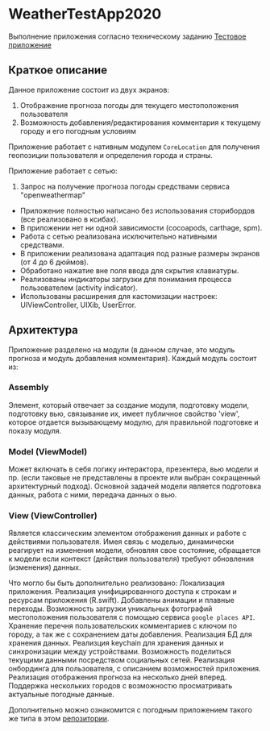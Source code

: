 # WeatherTestApp2020
Выполнение приложения согласно техническому заданию [Тестовое приложение](https://docs.google.com/document/d/1gQ_D5Ii6ntn9EB6MazAlK1pH-vscyQG3nqCMANPLRUs/edit)
## Краткое описание
Данное приложение состоит из двух экранов:
1. Отображение прогноза погоды для текущего местоположения пользователя
2. Возможность добавления/редактирования комментария к текущему городу и его погодным условиям

Приложение работает с нативным модулем `CoreLocation` для получения геопозиции пользователя и определения города и страны.

Приложение работает с сетью:
1. Запрос на получение прогноза погоды средствами сервиса "openweathermap"

* Приложение полностью написано без использования сторибордов (все реализовано в ксибах).
* В приложении нет ни одной зависимости (cocoapods, carthage, spm).
* Работа с сетью реализована исключительно нативными средствами.
* В приложении реализована адаптация под разные размеры экранов (от 4 до 6 дюймов). 
* Обработано нажатие вне поля ввода для скрытия клавиатуры. 
* Реализованы индикаторы загрузки для понимания процесса пользователем (activity indicator).
* Использованы расширения для кастомизации настроек: UIViewController, UIXib, UserError.

## Архитектура

Приложение разделено на модули (в данном случае, это модуль прогноза и модуль добавления комментария). Каждый модуль состоит из: 

### Assembly
Элемент, который отвечает за создание модуля, подготовку модели, подготовку вью, связывание их, имеет публичное свойство 'view', которое отдается вызывающему модулю, для правильной подготовке и показу модуля.

### Model (ViewModel)
Может включать в себя логику интерактора, презентера, вью модели и пр. (если таковые не представлены в проекте или выбран сокращенный архитектурный подход). Основной задачей модели является подготовка данных, работа с ними, передача данных о вью.

### View (ViewController)
Является классическим элементом отображения данных и работе с действиями пользователя. Имея связь с моделью, динамически реагирует на изменения модели, обновляя свое состояние, обращается к модели если контекст (действия пользователя) требуют обновления (изменения) данных.

Что могло бы быть дополнительно реализовано:
Локализация приложения.
Реализация унифицированного доступа к строкам и ресурсам приложения (R.swift).
Добавлены анимации и плавные переходы.
Возможность загрузки уникальных фотографий местоположения пользователя с помощью сервиса `google places API`.
Хранение перечня пользовательских комментариев с ключом по городу, а так же с сохранением даты добавления.
Реализация БД для хранения данных.
Реализция keychain для хранения данных и синхронизации между устройствами.
Возможность поделиться текущими данными посредством социальных сетей.
Реализация онбординга для пользователя, с описанием возможностей приложения.
Реализация отображения прогноза на несколько дней вперед.
Поддержка нескольких городов с возможностю просматривать актуальные погодные данные.

Дополнительно можно ознакомится с погодным приложением такого же типа в этом [репозитории](https://github.com/st-small/WeatherTestApp).
